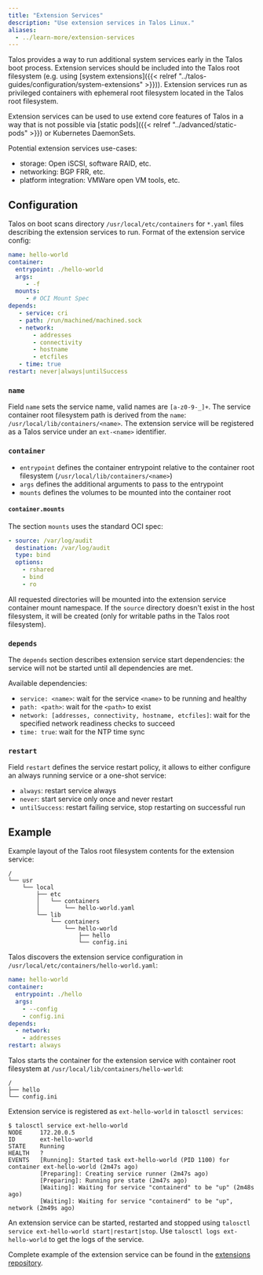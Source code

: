 ```yaml
---
title: "Extension Services"
description: "Use extension services in Talos Linux."
aliases:
  - ../learn-more/extension-services
---
```


Talos provides a way to run additional system services early in the Talos boot process.
Extension services should be included into the Talos root filesystem (e.g. using [system extensions]({{< relref "../talos-guides/configuration/system-extensions" >}})).
Extension services run as privileged containers with ephemeral root filesystem located in the Talos root filesystem.

Extension services can be used to use extend core features of Talos in a way that is not possible via [static pods]({{< relref "../advanced/static-pods" >}}) or
Kubernetes DaemonSets.

Potential extension services use-cases:

* storage: Open iSCSI, software RAID, etc.
* networking: BGP FRR, etc.
* platform integration: VMWare open VM tools, etc.

## Configuration

Talos on boot scans directory `/usr/local/etc/containers` for `*.yaml` files describing the extension services to run.
Format of the extension service config:

```yaml
name: hello-world
container:
  entrypoint: ./hello-world
  args:
     - -f
  mounts:
     - # OCI Mount Spec
depends:
   - service: cri
   - path: /run/machined/machined.sock
   - network:
       - addresses
       - connectivity
       - hostname
       - etcfiles
   - time: true
restart: never|always|untilSuccess
```

### `name`

Field `name` sets the service name, valid names are `[a-z0-9-_]+`.
The service container root filesystem path is derived from the `name`: `/usr/local/lib/containers/<name>`.
The extension service will be registered as a Talos service under an `ext-<name>` identifier.

### `container`

* `entrypoint` defines the container entrypoint relative to the container root filesystem (`/usr/local/lib/containers/<name>`)
* `args` defines the additional arguments to pass to the entrypoint
* `mounts` defines the volumes to be mounted into the container root

#### `container.mounts`

The section `mounts` uses the standard OCI spec:

```yaml
- source: /var/log/audit
  destination: /var/log/audit
  type: bind
  options:
    - rshared
    - bind
    - ro
```

All requested directories will be mounted into the extension service container mount namespace.
If the `source` directory doesn't exist in the host filesystem, it will be created (only for writable paths in the Talos root filesystem).

### `depends`

The `depends` section describes extension service start dependencies: the service will not be started until all dependencies are met.

Available dependencies:

* `service: <name>`: wait for the service `<name>` to be running and healthy
* `path: <path>`: wait for the `<path>` to exist
* `network: [addresses, connectivity, hostname, etcfiles]`: wait for the specified network readiness checks to succeed
* `time: true`: wait for the NTP time sync

### `restart`

Field `restart` defines the service restart policy, it allows to either configure an always running service or a one-shot service:

* `always`: restart service always
* `never`: start service only once and never restart
* `untilSuccess`: restart failing service, stop restarting on successful run

## Example

Example layout of the Talos root filesystem contents for the extension service:

```text
/
└── usr
    └── local
        ├── etc
        │   └── containers
        │       └── hello-world.yaml
        └── lib
            └── containers
                └── hello-world
                    ├── hello
                    └── config.ini
```

Talos discovers the extension service configuration in `/usr/local/etc/containers/hello-world.yaml`:

```yaml
name: hello-world
container:
  entrypoint: ./hello
  args:
    - --config
    - config.ini
depends:
  - network:
    - addresses
restart: always
```

Talos starts the container for the extension service with container root filesystem at `/usr/local/lib/containers/hello-world`:

```text
/
├── hello
└── config.ini
```

Extension service is registered as `ext-hello-world` in `talosctl services`:

```shell
$ talosctl service ext-hello-world
NODE     172.20.0.5
ID       ext-hello-world
STATE    Running
HEALTH   ?
EVENTS   [Running]: Started task ext-hello-world (PID 1100) for container ext-hello-world (2m47s ago)
         [Preparing]: Creating service runner (2m47s ago)
         [Preparing]: Running pre state (2m47s ago)
         [Waiting]: Waiting for service "containerd" to be "up" (2m48s ago)
         [Waiting]: Waiting for service "containerd" to be "up", network (2m49s ago)
```

An extension service can be started, restarted and stopped using `talosctl service ext-hello-world start|restart|stop`.
Use `talosctl logs ext-hello-world` to get the logs of the service.

Complete example of the extension service can be found in the [extensions repository](https://github.com/talos-systems/extensions/tree/main/examples/hello-world-service).
